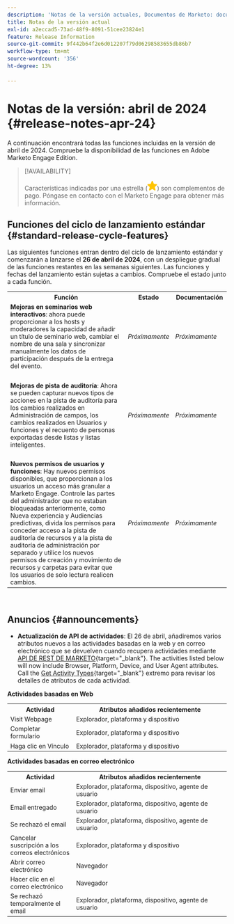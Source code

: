 ```yaml
---
description: 'Notas de la versión actuales, Documentos de Marketo: documentación del producto'
title: Notas de la versión actual
exl-id: a2eccad5-73ad-48f9-8091-51cee23824e1
feature: Release Information
source-git-commit: 9f442b64f2e6d012207f79d06298583655db86b7
workflow-type: tm+mt
source-wordcount: '356'
ht-degree: 13%

---
```


# Notas de la versión: abril de 2024 {#release-notes-apr-24}

A continuación encontrará todas las funciones incluidas en la versión de abril de 2024. Compruebe la disponibilidad de las funciones en Adobe Marketo Engage Edition.

>[!AVAILABILITY]
>
>Características indicadas por una estrella (![estrella](assets/yellow-star.png)) son complementos de pago. Póngase en contacto con el Marketo Engage para obtener más información.

## Funciones del ciclo de lanzamiento estándar {#standard-release-cycle-features}

Las siguientes funciones entran dentro del ciclo de lanzamiento estándar y comenzarán a lanzarse el **26 de abril de 2024**, con un despliegue gradual de las funciones restantes en las semanas siguientes. Las funciones y fechas del lanzamiento están sujetas a cambios. Compruebe el estado junto a cada función.

<table style="table-layout:auto"> 
 <tbody> 
  <tr> 
   <th style="width:65%">Función</th> 
   <th style="width:10%">Estado</th>
   <th style="width:25%">Documentación</th>
  </tr>
     <tr> 
   <td><strong>Mejoras en seminarios web interactivos</strong>: ahora puede proporcionar a los hosts y moderadores la capacidad de añadir un título de seminario web, cambiar el nombre de una sala y sincronizar manualmente los datos de participación después de la entrega del evento.</td> 
   <td><i>Próximamente</i></td>
   <td><i>Próximamente</i></td>
  </tr>
  <tr> 
   <td> </td> 
   <td> </td>
   <td> </td>
  </tr>
    <tr> 
   <td><strong>Mejoras de pista de auditoría</strong>: Ahora se pueden capturar nuevos tipos de acciones en la pista de auditoría para los cambios realizados en Administración de campos, los cambios realizados en Usuarios y funciones y el recuento de personas exportadas desde listas y listas inteligentes.</td> 
   <td><i>Próximamente</i></td>
   <td><i>Próximamente</i></td>
  </tr>
  <tr> 
   <td> </td> 
   <td> </td>
   <td> </td>
  </tr>
    <tr> 
   <td><strong>Nuevos permisos de usuarios y funciones</strong>: Hay nuevos permisos disponibles, que proporcionan a los usuarios un acceso más granular a Marketo Engage. Controle las partes del administrador que no estaban bloqueadas anteriormente, como Nueva experiencia y Audiencias predictivas, divida los permisos para conceder acceso a la pista de auditoría de recursos y a la pista de auditoría de administración por separado y utilice los nuevos permisos de creación y movimiento de recursos y carpetas para evitar que los usuarios de solo lectura realicen cambios.</td> 
   <td><i>Próximamente</i></td>
   <td><i>Próximamente</i></td>
  </tr>
 </tbody> 
</table>
<br/>

## Anuncios {#announcements}

* **Actualización de API de actividades**: El 26 de abril, añadiremos varios atributos nuevos a las actividades basadas en la web y en correo electrónico que se devuelven cuando recupera actividades mediante [API DE REST DE MARKETO](https://developers.marketo.com/rest-api/lead-database/activities/){target="_blank"}. The activities listed below will now include Browser, Platform, Device, and User Agent attributes. Call the [Get Activity Types](https://developers.marketo.com/rest-api/endpoint-reference/lead-database-endpoint-reference/#!/Activities/getAllActivityTypesUsingGET){target="_blank"} extremo para revisar los detalles de atributos de cada actividad.

**Actividades basadas en Web**

<table style="table-layout:auto"> 
 <tbody> 
  <tr> 
   <th style="width:30%">Actividad</th> 
   <th style="width:70%">Atributos añadidos recientemente</th>
   </tr>
  <tr> 
   <td>Visit Webpage</td> 
   <td>Explorador, plataforma y dispositivo</td>
  </tr>
   <tr> 
   <td>Completar formulario</td> 
   <td>Explorador, plataforma y dispositivo</td>
  </tr>
  <tr> 
   <td>Haga clic en Vínculo</td> 
   <td>Explorador, plataforma y dispositivo</td>
  </tr>
 </tbody> 
</table>

**Actividades basadas en correo electrónico**

<table style="table-layout:auto"> 
 <tbody> 
  <tr> 
   <th style="width:30%">Actividad</th> 
   <th style="width:70%">Atributos añadidos recientemente</th>
  </tr>
   <tr> 
   <td>Enviar email</td> 
   <td>Explorador, plataforma, dispositivo, agente de usuario</td>
  </tr>
   </tr>
  <tr> 
   <td>Email entregado</td> 
   <td>Explorador, plataforma, dispositivo, agente de usuario</td>
  </tr>
   <tr> 
   <td>Se rechazó el email</td> 
   <td>Explorador, plataforma, dispositivo, agente de usuario</td>
  </tr>
  <tr> 
   <td>Cancelar suscripción a los correos electrónicos</td> 
   <td>Explorador, plataforma y dispositivo</td>
  </tr>
  <tr> 
   <td>Abrir correo electrónico</td> 
   <td>Navegador</td>
  </tr>
   <tr> 
   <td>Hacer clic en el correo electrónico</td> 
   <td>Navegador</td>
  </tr>
  <tr> 
   <td>Se rechazó temporalmente el email</td> 
   <td>Explorador, plataforma, dispositivo, agente de usuario</td>
  </tr>
 </tbody> 
</table>

